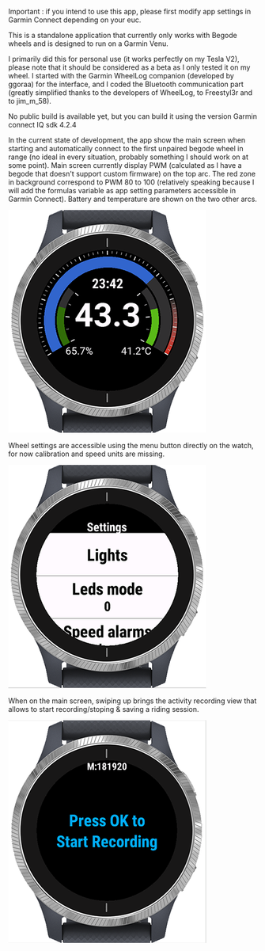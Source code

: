 Important : if you intend to use this app, please first modify app settings in Garmin Connect depending on your euc.

This is a standalone application that currently only works with Begode wheels and is designed to run on a Garmin Venu.

I primarily did this for personal use (it works perfectly on my Tesla V2), please note that it should be considered as a beta as I only tested it on my wheel. I started with the Garmin WheelLog companion (developed by ggoraa) for the interface, and I coded the Bluetooth communication part (greatly simplified thanks to the developers of WheelLog, to Freestyl3r and to jim_m_58).

No public build is available yet, but you can build it using the version Garmin connect IQ sdk 4.2.4

In the current state of development, the app show the main screen when starting and automatically connect to the first unpaired begode wheel in range (no ideal in every situation, probably something I should work on at some point). Main screen currently display PWM (calculated as I have a begode that doesn't support custom firmware) on the top arc. The red zone in background correspond to PWM 80 to 100 (relatively speaking because I will add the formulas variable as app setting parameters accessible in Garmin Connect). Battery and temperature are shown on the two other arcs.

<img src="https://github.com/blkfribourg/EUC_GarminApp/blob/main/screenshot/Main.png" width="400">

Wheel settings are accessible using the menu button directly on the watch, for now calibration and speed units are missing.

<img src="https://github.com/blkfribourg/EUC_GarminApp/blob/main/screenshot/Menu.png" width="400">

When on the main screen, swiping up brings the activity recording view that allows to start recording/stoping & saving a riding session.

<img src="https://github.com/blkfribourg/EUC_GarminApp/blob/main/screenshot/ActivityRecord.png" width="400">
